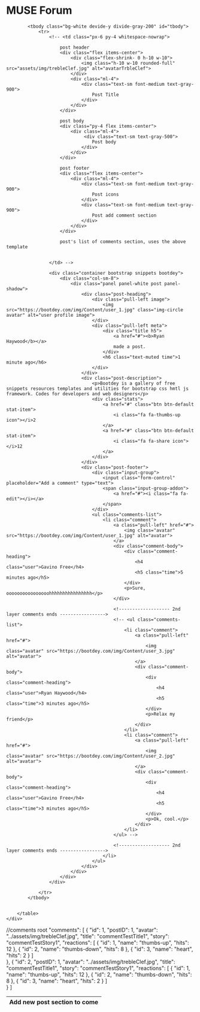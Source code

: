 <!DOCTYPE html>
<html lang="en">
<head>
    <meta charset="UTF-8">
    <meta http-equiv="X-UA-Compatible" content="IE=edge">
    <meta name="viewport" content="width=device-width, initial-scale=1.0">
    <title>Forum</title>
    <script src="https://cdn.tailwindcss.com"></script>
    <!-- Core theme CSS (includes Bootstrap)-->
    <link href="./css/forum.css" rel="stylesheet" />
    <link rel="stylesheet" type="text/css" href="//netdna.bootstrapcdn.com/font-awesome/4.1.0/css/font-awesome.min.css">
</head>
<body>
    <div class="container mx-auto">
        <h1 class="text-center text-4xl text-indigo-400 py-12">MUSE Forum</h1>
        <table  class="min-w-full divide-y divide-gray-200">
            <thead class="bg-gray-50">
                <tr>
                    <th class="px-6 py-3 text-left text-xs font-medium text-gray-500 uppercase track">Add new post section to come</th>
                </tr>
            </thead>

            <tbody class="bg-white devide-y divide-gray-200" id="tbody">
                <tr>
                    <!-- <td class="px-6 py-4 whitespace-nowrap">
                        
                        post header
                        <div class="flex items-center">
                            <div class="flex-shrink- 0 h-10 w-10"> 
                                <img class="h-10 w-10 rounded-full" src="assets/img/trebleClef.jpg" alt="avatarTrbleClef">
                            </div>
                            <div class="ml-4">
                                <div class="text-sm font-medium text-gray-900">
                                    Post Title
                                </div>
                            </div>                            
                        </div>

                        post body                    
                        <div class="py-4 flex items-center">
                            <div class="ml-4">
                                 <div class="text-sm text-gray-500">
                                    Post body
                                </div>
                            </div>                            
                        </div>

                        post footer
                        <div class="flex items-center">
                            <div class="ml-4">
                                <div class="text-sm font-medium text-gray-900">
                                    Post icons
                                </div>
                                <div class="text-sm font-medium text-gray-900">
                                    Post add comment section
                                </div>
                            </div>                            
                        </div>

                        post's list of comments section, uses the above template


                    </td> -->
                    
                    <div class="container bootstrap snippets bootdey">
                        <div class="col-sm-8">
                            <div class="panel panel-white post panel-shadow">
                                <div class="post-heading">
                                    <div class="pull-left image">
                                        <img src="https://bootdey.com/img/Content/user_1.jpg" class="img-circle avatar" alt="user profile image">
                                    </div>
                                    <div class="pull-left meta">
                                        <div class="title h5">
                                            <a href="#"><b>Ryan Haywood</b></a>
                                            made a post.
                                        </div>
                                        <h6 class="text-muted time">1 minute ago</h6>
                                    </div>
                                </div> 
                                <div class="post-description"> 
                                    <p>Bootdey is a gallery of free snippets resources templates and utilities for bootstrap css hmtl js framework. Codes for developers and web designers</p>
                                    <div class="stats">
                                        <a href="#" class="btn btn-default stat-item">
                                            <i class="fa fa-thumbs-up icon"></i>2
                                        </a>
                                        <a href="#" class="btn btn-default stat-item">
                                            <i class="fa fa-share icon"></i>12
                                        </a>
                                    </div>
                                </div>
                                <div class="post-footer">
                                    <div class="input-group"> 
                                        <input class="form-control" placeholder="Add a comment" type="text">
                                        <span class="input-group-addon">
                                            <a href="#"><i class="fa fa-edit"></i></a>  
                                        </span>
                                    </div>
                                    <ul class="comments-list">
                                        <li class="comment">
                                            <a class="pull-left" href="#">
                                                <img class="avatar" src="https://bootdey.com/img/Content/user_1.jpg" alt="avatar">
                                            </a>
                                            <div class="comment-body">
                                                <div class="comment-heading">
                                                    <h4 class="user">Gavino Free</h4>
                                                    <h5 class="time">5 minutes ago</h5>
                                                </div>
                                                <p>Sure, oooooooooooooooohhhhhhhhhhhhhhhh</p>
                                            </div>

                                            <!------------------- 2nd layer comments ends ----------------->
                                            <!-- <ul class="comments-list">
                                                <li class="comment">
                                                    <a class="pull-left" href="#">
                                                        <img class="avatar" src="https://bootdey.com/img/Content/user_3.jpg" alt="avatar">
                                                    </a>
                                                    <div class="comment-body">
                                                        <div class="comment-heading">
                                                            <h4 class="user">Ryan Haywood</h4>
                                                            <h5 class="time">3 minutes ago</h5>
                                                        </div>
                                                        <p>Relax my friend</p>
                                                    </div>
                                                </li> 
                                                <li class="comment">
                                                    <a class="pull-left" href="#">
                                                        <img class="avatar" src="https://bootdey.com/img/Content/user_2.jpg" alt="avatar">
                                                    </a>
                                                    <div class="comment-body">
                                                        <div class="comment-heading">
                                                            <h4 class="user">Gavino Free</h4>
                                                            <h5 class="time">3 minutes ago</h5>
                                                        </div>
                                                        <p>Ok, cool.</p>
                                                    </div>
                                                </li> 
                                            </ul> -->

                                            <!------------------- 2nd layer comments ends ----------------->
                                        </li>
                                    </ul>
                                </div>
                            </div>
                        </div>
                    </div>

                </tr>
            </tbody>


        </table>
    </div>


    

<script src="../index.js"></script>

</body>
</html>


//comments root 
"comments": [
    {
      "id": 1,
      "postID": 1,
      "avatar": "../assets/img/trebleClef.jpg",
      "title": "commentTestTitle1",
      "story": "commentTestStory1",
      "reactions": [
          { 
              "id": 1,
              "name": "thumbs-up",
              "hits": 12 
          },
          { 
              "id": 2,
              "name": "thumbs-down",
              "hits": 8 
          },
          { 
              "id": 3,
              "name": "heart",
              "hits": 2 
          }
      ]  
  },
  {
      "id": 2,
      "postID": 1,
      "avatar": "../assets/img/trebleClef.jpg",
      "title": "commentTestTitle1",
      "story": "commentTestStory1",
      "reactions": [
          { 
              "id": 1,
              "name": "thumbs-up",
              "hits": 12 
          },
          { 
              "id": 2,
              "name": "thumbs-down",
              "hits": 8 
          },
          { 
              "id": 3,
              "name": "heart",
              "hits": 2 
          }
      ]  
  }
  ]